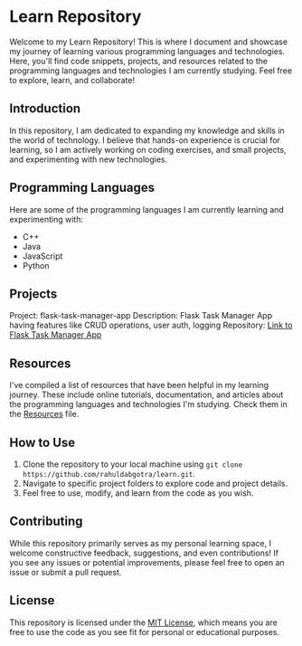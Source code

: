 # Learn Repository

Welcome to my Learn Repository! This is where I document and showcase my journey of learning various programming languages and technologies. Here, you'll find code snippets, projects, and resources related to the programming languages and technologies I am currently studying. Feel free to explore, learn, and collaborate!

## Introduction

In this repository, I am dedicated to expanding my knowledge and skills in the world of technology. I believe that hands-on experience is crucial for learning, so I am actively working on coding exercises, and small projects, and experimenting with new technologies.

## Programming Languages

Here are some of the programming languages I am currently learning and experimenting with:

- C++
- Java
- JavaScript
- Python


## Projects

Project: flask-task-manager-app
Description: Flask Task Manager App having features like CRUD operations, user auth, logging
Repository: [Link to Flask Task Manager App](https://github.com/rahuldabgotra/learn/tree/main/python/projects/)

<!-- ### Project: Name (repo name)
Description: details. 
Repository: [Link to Project 0](https://github.com/rahuldabgotra/project 0) -->


## Resources

I've compiled a list of resources that have been helpful in my learning journey. These include online tutorials, documentation, and articles about the  programming languages and technologies I'm studying. Check them in the [Resources](resources.md) file.

## How to Use

1. Clone the repository to your local machine using `git clone https://github.com/rahuldabgotra/learn.git`.
2. Navigate to specific project folders to explore code and project details.
3. Feel free to use, modify, and learn from the code as you wish.

## Contributing

While this repository primarily serves as my personal learning space, I welcome constructive feedback, suggestions, and even contributions! If you see any issues or potential improvements, please feel free to open an issue or submit a pull request.

## License

This repository is licensed under the [MIT License](LICENSE), which means you are free to use the code as you see fit for personal or educational purposes.